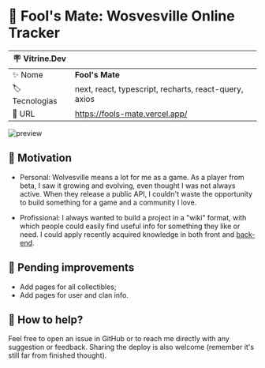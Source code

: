 # :wolf: Fool's Mate: Wosvesville Online Tracker

| :placard: Vitrine.Dev |     |
| -------------  | --- |
| :sparkles: Nome        | **Fool's Mate**
| :label: Tecnologias | next, react, typescript, recharts, react-query, axios
| :rocket: URL         | https://fools-mate.vercel.app/

![preview](https://user-images.githubusercontent.com/105985983/233744090-f519e3dc-0745-41d6-bfc2-23e94b5e5eea.png#vitrinedev)

## :dart: Motivation

- Personal: Wolvesville means a lot for me as a game. As a player from beta, I saw it growing and evolving, even thought I was not always active. When they release a public API, I couldn't waste the opportunity to build something for a game and a community I love.

- Profissional: I always wanted to build a project in a "wiki" format, with which people could easily find useful info for something they like or need. I could apply recently acquired knowledge in both front and [back-end](https://github.com/Fearinn/foolsMateAPI).

## :hammer: Pending improvements

- Add pages for all collectibles;
- Add pages for user and clan info.

## :handshake: How to help?

Feel free to open an issue in GitHub or to reach me directly with any suggestion or feedback. Sharing the deploy is also welcome (remember it's still far from finished thought).
